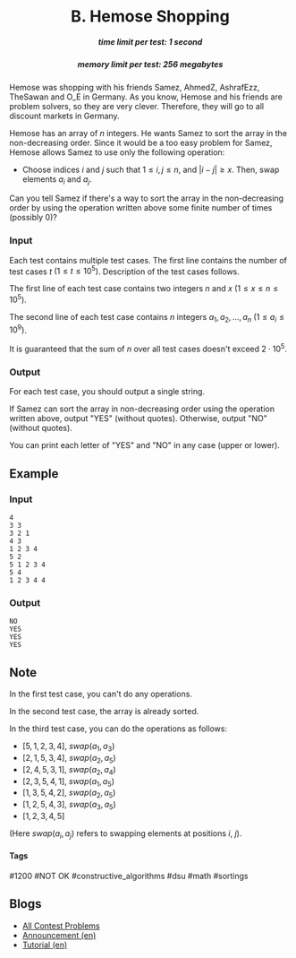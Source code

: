 <h1 style='text-align: center;'> B. Hemose Shopping</h1>

<h5 style='text-align: center;'>time limit per test: 1 second</h5>
<h5 style='text-align: center;'>memory limit per test: 256 megabytes</h5>

Hemose was shopping with his friends Samez, AhmedZ, AshrafEzz, TheSawan and O_E in Germany. As you know, Hemose and his friends are problem solvers, so they are very clever. Therefore, they will go to all discount markets in Germany.

Hemose has an array of $n$ integers. He wants Samez to sort the array in the non-decreasing order. Since it would be a too easy problem for Samez, Hemose allows Samez to use only the following operation:

* Choose indices $i$ and $j$ such that $1 \le i, j \le n$, and $\lvert i - j \rvert \geq x$. Then, swap elements $a_i$ and $a_j$.

Can you tell Samez if there's a way to sort the array in the non-decreasing order by using the operation written above some finite number of times (possibly $0$)?

### Input

Each test contains multiple test cases. The first line contains the number of test cases $t$ $(1 \leq t \leq 10^5)$. Description of the test cases follows.

The first line of each test case contains two integers $n$ and $x$ $(1 \leq x \leq n \leq 10^5)$.

The second line of each test case contains $n$ integers $a_1, a_2, ..., a_n$ $(1 \leq a_i \leq 10^9)$.

It is guaranteed that the sum of $n$ over all test cases doesn't exceed $2 \cdot 10^5$.

### Output

For each test case, you should output a single string. 

If Samez can sort the array in non-decreasing order using the operation written above, output "YES" (without quotes). Otherwise, output "NO" (without quotes).

You can print each letter of "YES" and "NO" in any case (upper or lower).

## Example

### Input


```text
4
3 3
3 2 1
4 3
1 2 3 4
5 2
5 1 2 3 4
5 4
1 2 3 4 4
```
### Output


```text
NO
YES
YES
YES
```
## Note

In the first test case, you can't do any operations.

In the second test case, the array is already sorted.

In the third test case, you can do the operations as follows: 

* $[5,1,2,3,4]$, $swap(a_1,a_3)$
* $[2,1,5,3,4]$, $swap(a_2,a_5)$
* $[2,4,5,3,1]$, $swap(a_2,a_4)$
* $[2,3,5,4,1]$, $swap(a_1,a_5)$
* $[1,3,5,4,2]$, $swap(a_2,a_5)$
* $[1,2,5,4,3]$, $swap(a_3,a_5)$
* $[1,2,3,4,5]$

(Here $swap(a_i, a_j)$ refers to swapping elements at positions $i$, $j$).



#### Tags 

#1200 #NOT OK #constructive_algorithms #dsu #math #sortings 

## Blogs
- [All Contest Problems](../Codeforces_Round_746_(Div._2).md)
- [Announcement (en)](../blogs/Announcement_(en).md)
- [Tutorial (en)](../blogs/Tutorial_(en).md)
